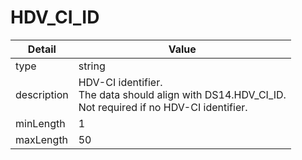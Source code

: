 # HDV_CI_ID
| Detail | Value |
| ------ | ----- |
| type | string |
| description | HDV-CI identifier.<br/>The data should align with DS14.HDV_CI_ID.<br/> Not required if no HDV-CI identifier. |
| minLength | 1 |
| maxLength | 50 |
